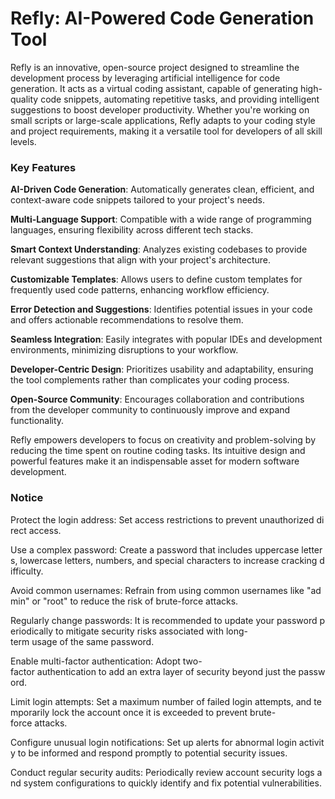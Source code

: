 # Refly: AI-Powered Code Generation Tool

Refly is an innovative, open-source project designed to streamline the development process by leveraging artificial intelligence for code generation. It acts as a virtual coding assistant, capable of generating high-quality code snippets, automating repetitive tasks, and providing intelligent suggestions to boost developer productivity. Whether you're working on small scripts or large-scale applications, Refly adapts to your coding style and project requirements, making it a versatile tool for developers of all skill levels.

### Key Features

**AI-Driven Code Generation**: Automatically generates clean, efficient, and context-aware code snippets tailored to your project's needs.

**Multi-Language Support**: Compatible with a wide range of programming languages, ensuring flexibility across different tech stacks.

**Smart Context Understanding**: Analyzes existing codebases to provide relevant suggestions that align with your project's architecture.

**Customizable Templates**: Allows users to define custom templates for frequently used code patterns, enhancing workflow efficiency.

**Error Detection and Suggestions**: Identifies potential issues in your code and offers actionable recommendations to resolve them.

**Seamless Integration**: Easily integrates with popular IDEs and development environments, minimizing disruptions to your workflow.

**Developer-Centric Design**: Prioritizes usability and adaptability, ensuring the tool complements rather than complicates your coding process.

**Open-Source Community**: Encourages collaboration and contributions from the developer community to continuously improve and expand functionality.

Refly empowers developers to focus on creativity and problem-solving by reducing the time spent on routine coding tasks. Its intuitive design and powerful features make it an indispensable asset for modern software development.

### Notice

Protect the login address: Set access restrictions to prevent unauthorized direct access.
    
Use a complex password: Create a password that includes uppercase letters, lowercase letters, numbers, and special characters to increase cracking difficulty.
    
Avoid common usernames: Refrain from using common usernames like "admin" or "root" to reduce the risk of brute-force attacks.
    
Regularly change passwords: It is recommended to update your password periodically to mitigate security risks associated with long-term usage of the same password.
    
Enable multi-factor authentication: Adopt two-factor authentication to add an extra layer of security beyond just the password.
    
Limit login attempts: Set a maximum number of failed login attempts, and temporarily lock the account once it is exceeded to prevent brute-force attacks.
    
Configure unusual login notifications: Set up alerts for abnormal login activity to be informed and respond promptly to potential security issues.
    
Conduct regular security audits: Periodically review account security logs and system configurations to quickly identify and fix potential vulnerabilities.
        